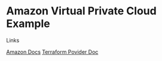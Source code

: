 # Amazon Virtual Private Cloud Example

Links

[Amazon Docs](https://aws.amazon.com/vpc/)
[Terraform Povider Doc](https://www.terraform.io/docs/providers/aws/r/vpc.html)
